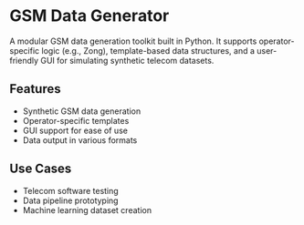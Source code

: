 # GSM Data Generator

A modular GSM data generation toolkit built in Python. It supports operator-specific logic (e.g., Zong), template-based data structures, and a user-friendly GUI for simulating synthetic telecom datasets.

## Features
- Synthetic GSM data generation
- Operator-specific templates
- GUI support for ease of use
- Data output in various formats

## Use Cases
- Telecom software testing
- Data pipeline prototyping
- Machine learning dataset creation
